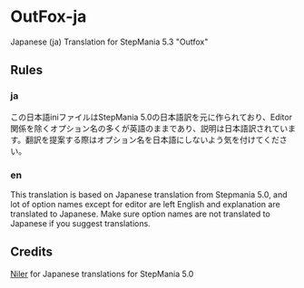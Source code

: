 # OutFox-ja
Japanese (ja) Translation for StepMania 5.3 "Outfox"

## Rules
### ja
この日本語iniファイルはStepMania 5.0の日本語訳を元に作られており、Editor関係を除くオプション名の多くが英語のままであり、説明は日本語訳されています。翻訳を提案する際はオプション名を日本語にしないよう気を付けてください。
### en
This translation is based on Japanese translation from Stepmania 5.0, and lot of option names except for editor are left English and explanation are translated to Japanese. Make sure option names are not translated to Japanese if you suggest translations.

## Credits
[Niler](https://twitter.com/Niler_jp) for Japanese translations for StepMania 5.0
